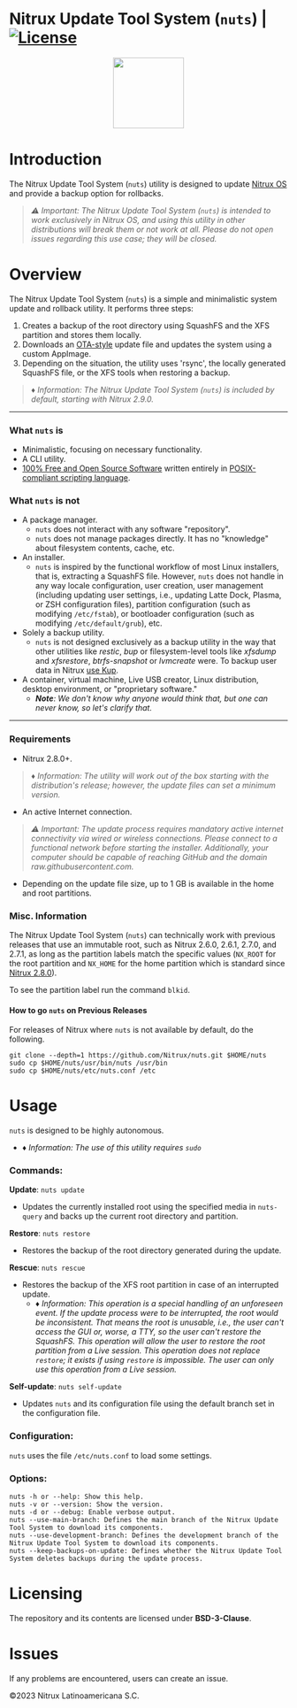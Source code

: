 # Nitrux Update Tool System (`nuts`) | [![License](https://img.shields.io/badge/License-BSD_3--Clause-blue.svg)](https://opensource.org/licenses/BSD-3-Clause)

<p align="center">
  <img width="128" height="128" src="https://raw.githubusercontent.com/Nitrux/luv-icon-theme/master/Luv/apps/64/nx-software-updater.svg">
</p>


# Introduction

The Nitrux Update Tool System (`nuts`) utility is designed to update [Nitrux OS](https://nxos.org/) and provide a backup option for rollbacks.

> _⚠️ Important: The Nitrux Update Tool System (`nuts`) is intended to work exclusively in Nitrux OS, and using this utility in other distributions will break them or not work at all. Please do not open issues regarding this use case; they will be closed._

# Overview

The Nitrux Update Tool System (`nuts`) is a simple and minimalistic system update and rollback utility. It performs three steps:

1. Creates a backup of the root directory using SquashFS and the XFS partition and stores them locally.
2. Downloads an [OTA-style](https://en.wikipedia.org/wiki/Over-the-air_update) update file and updates the system using a custom AppImage.
3. Depending on the situation, the utility uses 'rsync', the locally generated SquashFS file, or the XFS tools when restoring a backup.

> _♦ Information: The Nitrux Update Tool System (`nuts`) is included by default, starting with Nitrux 2.9.0._

---

### What `nuts` is

- Minimalistic, focusing on necessary functionality.
- A CLI utility.
- [100% Free and Open Source Software](#licensing) written entirely in [POSIX-compliant scripting language](https://en.wikipedia.org/wiki/Shell_script#Typical_POSIX_scripting_languages).

### What `nuts` is not

- A package manager.
  - `nuts` does not interact with any software "repository".
  - `nuts` does not manage packages directly. It has no "knowledge" about filesystem contents, cache, etc.
- An installer.
  - `nuts` is inspired by the functional workflow of most Linux installers, that is, extracting a SquashFS file. However, `nuts` does not handle in any way locale configuration, user creation, user management (including updating user settings, i.e., updating Latte Dock, Plasma, or ZSH configuration files), partition configuration (such as modifying `/etc/fstab`), or bootloader configuration (such as modifying `/etc/default/grub`), etc.
- Solely a backup utility.
  - `nuts` is not designed exclusively as a backup utility in the way that other utilities like _restic_, _bup_ or filesystem-level tools like _xfsdump_ and _xfsrestore_, _btrfs-snapshot_ or _lvmcreate_ were. To backup user data in Nitrux [use Kup](https://nxos.org/tutorial/how-to-create-backups-using-kup/).
- A container, virtual machine, Live USB creator, Linux distribution, desktop environment, or "proprietary software."
  - _**Note**: We don't know why anyone would think that, but one can never know, so let's clarify that._

----

### Requirements

- Nitrux 2.8.0+.
> _♦ Information: The utility will work out of the box starting with the distribution's release; however, the update files can set a minimum version._
- An active Internet connection.
> _⚠️ Important: The update process requires mandatory active internet connectivity via wired or wireless connections. Please connect to a functional network before starting the installer. Additionally, your computer should be capable of reaching GitHub and the domain raw.githubusercontent.com._
- Depending on the update file size, up to 1 GB is available in the home and root partitions.

### Misc. Information

The Nitrux Update Tool System (`nuts`) can technically work with previous releases that use an immutable root, such as Nitrux 2.6.0, 2.6.1, 2.7.0, and 2.7.1, as long as the partition labels match the specific values (`NX_ROOT` for the root partition and `NX_HOME` for the home partition which is standard since [Nitrux 2.8.0](https://nxos.org/changelog/release-announcement-nitrux-2-8-0/)).

To see the partition label run the command `blkid`.

#### How to go `nuts` on Previous Releases

For releases of Nitrux where `nuts` is not available by default, do the following.

```
git clone --depth=1 https://github.com/Nitrux/nuts.git $HOME/nuts
sudo cp $HOME/nuts/usr/bin/nuts /usr/bin
sudo cp $HOME/nuts/etc/nuts.conf /etc
```

# Usage

`nuts` is designed to be highly autonomous.
   - _♦ Information: The use of this utility requires `sudo`_

### Commands:

**Update**: `nuts update`
- Updates the currently installed root using the specified media in `nuts-query` and backs up the current root directory and partition.

**Restore**: `nuts restore`
- Restores the backup of the root directory generated during the update.

**Rescue**: `nuts rescue`
- Restores the backup of the XFS root partition in case of an interrupted update.
   - _♦ Information: This operation is a special handling of an unforeseen event. If the update process were to be interrupted, the root would be inconsistent. That means the root is unusable, i.e., the user can't access the GUI or, worse, a TTY, so the user can't restore the SquashFS. This operation will allow the user to restore the root partition from a Live session. This operation does not replace `restore`; it exists if using `restore` is impossible. The user can only use this operation from a Live session._

**Self-update**: `nuts self-update`
- Updates `nuts` and its configuration file using the default branch set in the configuration file.

### Configuration:

`nuts` uses the file `/etc/nuts.conf` to load some settings.

### Options:

```
nuts -h or --help: Show this help.
nuts -v or --version: Show the version.
nuts -d or --debug: Enable verbose output.
nuts --use-main-branch: Defines the main branch of the Nitrux Update Tool System to download its components.
nuts --use-development-branch: Defines the development branch of the Nitrux Update Tool System to download its components.
nuts --keep-backups-on-update: Defines whether the Nitrux Update Tool System deletes backups during the update process.
```

# Licensing

The repository and its contents are licensed under **BSD-3-Clause**.

# Issues

If any problems are encountered, users can create an issue.

©2023 Nitrux Latinoamericana S.C.
